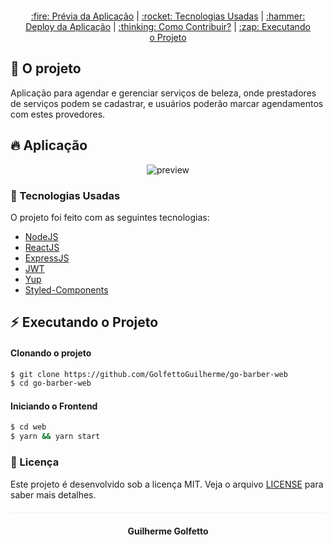 <div align="center" style="margin-bottom: 20px;">

</div>

<div align="center" style="margin: 20px;">


<p align="center" >
  <a href="#fire-prévia-da-aplicação"> :fire: Prévia da Aplicação</a> |
  <a href="#rocket-tecnologias-usadas"> :rocket: Tecnologias Usadas</a> |
  <a href="#hammer-deploy-da-aplicação"> :hammer: Deploy da Aplicação</a> |
  <a href="#thinking-como-contribuir?"> :thinking: Como Contribuir?</a> |
  <a href="#zap-executando-o-projeto"> :zap: Executando o Projeto </a>
</p>

</div>

## :barber: O projeto

Aplicação para agendar e gerenciar serviços de beleza, onde prestadores de serviços podem se cadastrar,
e usuários poderão marcar agendamentos com estes provedores.

## :fire: Aplicação

<div align="center">
<img src="https://media.giphy.com/media/Lm6bmg75wR7Llcf9JG/giphy.gif" alt="preview"/>
</div>

### :rocket: Tecnologias Usadas

O projeto foi feito com as seguintes tecnologias:

- [NodeJS](https://nodejs.org/en/)
- [ReactJS](https://pt-br.reactjs.org/)
- [ExpressJS](https://expressjs.com/pt-br/)
- [JWT](https://jwt.io/)
- [Yup](https://github.com/jquense/yup)
- [Styled-Components](https://styled-components.com/)

## :zap: Executando o Projeto
#### Clonando o projeto
```sh
$ git clone https://github.com/GolfettoGuilherme/go-barber-web
$ cd go-barber-web
```

#### Iniciando o Frontend
```sh
$ cd web
$ yarn && yarn start
```

### :memo: Licença

Este projeto é desenvolvido sob a licença MIT. Veja o arquivo [LICENSE](LICENSE.md) para saber mais detalhes.

<p align="center" style="margin-top: 20px; border-top: 1px solid #eee; padding-top: 20px;">
<strong> Guilherme Golfetto </p>
